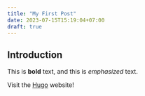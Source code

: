 ```yaml
---
title: "My First Post"
date: 2023-07-15T15:19:04+07:00
draft: true
---
```

## Introduction

This is **bold** text, and this is *emphasized* text.

Visit the [Hugo](https://gohugo.io) website!

